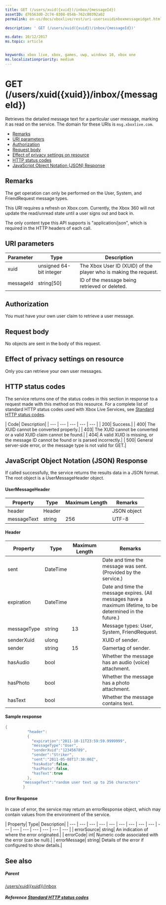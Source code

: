 ```yaml
---
title: GET (/users/xuid({xuid})/inbox/{messageId})
assetID: d76563d0-2c74-0308-054b-762c80392a02
permalink: en-us/docs/xboxlive/rest/uri-usersxuidinboxmessageidget.html

description: ' GET (/users/xuid({xuid})/inbox/{messageId})'

ms.date: 10/12/2017
ms.topic: article


keywords: xbox live, xbox, games, uwp, windows 10, xbox one
ms.localizationpriority: medium
---
```



# GET (/users/xuid({xuid})/inbox/{messageId})
Retrieves the detailed message text for a particular user message, marking it as read on the service.
The domain for these URIs is `msg.xboxlive.com`.

  * [Remarks](#ID4EV)
  * [URI parameters](#ID4EEB)
  * [Authorization](#ID4ERB)
  * [Request body](#ID4E3B)
  * [Effect of privacy settings on resource](#ID4EJC)
  * [HTTP status codes](#ID4EUC)
  * [JavaScript Object Notation (JSON) Response](#ID4EUE)

<a id="ID4EV"></a>


## Remarks

The get operation can only be performed on the User, System, and FriendRequest message types.

This URI requires a refresh on Xbox.com. Currently, the Xbox 360 will not update the read/unread state until a user signs out and back in.

The only content type this API supports is "application/json", which is required in the HTTP headers of each call.

<a id="ID4EEB"></a>


## URI parameters

| Parameter| Type| Description|
| --- | --- | --- |
| xuid | unsigned 64-bit integer | The Xbox User ID (XUID) of the player who is making the request. |
| messageId | string[50] | ID of the message being retrieved or deleted. |

<a id="ID4ERB"></a>


## Authorization

You must have your own user claim to retrieve a user message.

<a id="ID4E3B"></a>


## Request body

No objects are sent in the body of this request.

<a id="ID4EJC"></a>


## Effect of privacy settings on resource

Only you can retrieve your own user messages.

<a id="ID4EUC"></a>


## HTTP status codes

The service returns one of the status codes in this section in response to a request made with this method on this resource. For a complete list of standard HTTP status codes used with Xbox Live Services, see [Standard HTTP status codes](../../additional/httpstatuscodes.md).

| Code| Description|
| --- | --- | --- | --- | --- |
| 200| Success.|
| 400| The XUID cannot be converted properly.|
| 403| The XUID cannot be converted or a valid XUID claim cannot be found.|
| 404| A valid XUID is missing, or the message ID cannot be found or is parsed incorrectly.|
| 500| General server-side error, or the message type is not valid for GET.|

<a id="ID4EUE"></a>


## JavaScript Object Notation (JSON) Response

If called successfully, the service returns the results data in a JSON format. The root object is a UserMessageHeader object.

#### UserMessageHeader

| Property| Type| Maximum Length| Remarks|
| --- | --- | --- | --- |
| header| Header|  | JSON object|
| messageText| string| 256| UTF-8|

#### Header

| Property| Type| Maximum Length| Remarks|
| --- | --- | --- | --- |
| sent| DateTime|  | Date and time the message was sent. (Provided by the service.)|
| expiration| DateTime|  | Date and time the message expires. (All messages have a maximum lifetime, to be determined in the future.)|
| messageType| string| 13| Message types: User, System, FriendRequest.|
| senderXuid| ulong|  | XUID of sender.|
| sender| string| 15| Gamertag of sender.|
| hasAudio| bool|  | Whether the message has an audio (voice) attachment.|
| hasPhoto| bool|  | Whether the message has a photo attachment.|
| hasText| bool|  | Whether the message contains text.|

#### Sample response

```cpp
{
          "header":
          {
            "expiration":"2011-10-11T23:59:59.9999999",
            "messageType":"User",
            "senderXuid":"123456789",
            "sender":"Striker",
            "sent":"2011-05-08T17:30:00Z",
            "hasAudio":false,
            "hasPhoto":false,
            "hasText":true
          },
        "messageText":"random user text up to 256 characters"
        }

```

#### Error Response

In case of error, the service may return an errorResponse object, which may contain values from the environment of the service.

| Property| Type| Description|
| --- | --- | --- | --- | --- | --- | --- | --- | --- | --- | --- | --- | --- | --- | --- | --- |
| errorSource| string| An indication of where the error originated.|
| errorCode| int| Numeric code associated with the error (can be null).|
| errorMessage| string| Details of the error if configured to show details.|

<a id="ID4E3DAC"></a>


## See also

<a id="ID4E5DAC"></a>


##### Parent  

[/users/xuid({xuid})/inbox](uri-usersxuidinbox.md)


<a id="ID4EMEAC"></a>


##### Reference  [Standard HTTP status codes](../../additional/httpstatuscodes.md)
